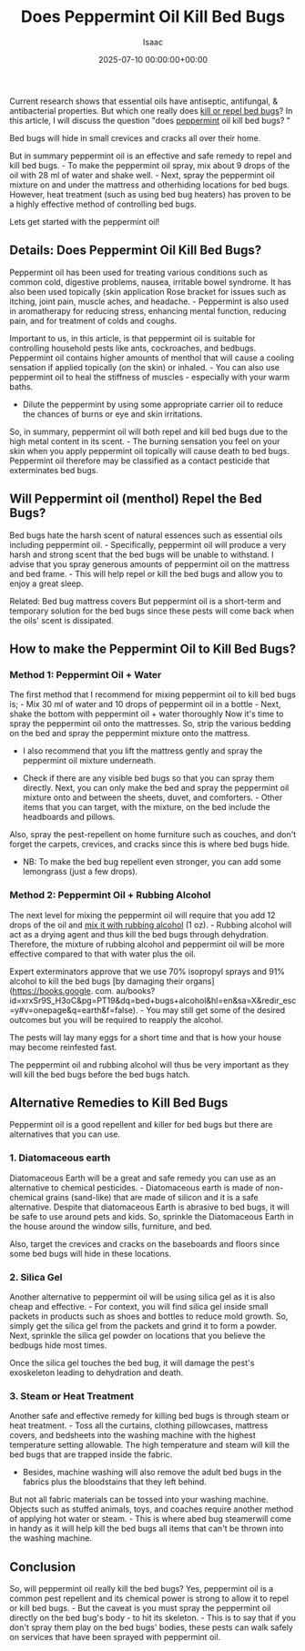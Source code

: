 ﻿---
title: Does Peppermint Oil Kill Bed Bugs
description: Current research shows that essential oils have antiseptic, antifungal, & antibacterial properties. But which one really does kill or repel bed bugs ? In this...
slug: /does-peppermint-oil-kill-bed-bugs/
date: 2025-07-10 00:00:00+00:00
lastmod: 2025-07-10 00:00:00+03:00
author: Isaac
categories:
- Bed Bugs
- Guide
tags:
- bed-bugs
- doe
- peppermint
layout: post
---

Current research shows that essential oils have antiseptic, antifungal, & antibacterial properties. But which one really does [kill or repel bed bugs](https://pestpolicy.com/essential-oils-for-[bed-bugs](https://pestpolicy.com/does-baby-powder-kill-bed-bugs/)/)? In this article, I will discuss the question "does [peppermint](https://pestpolicy.com/does-peppermint-oil-repel-spiders/) oil kill bed bugs? "

Bed bugs will hide in small crevices and cracks all over their home.

But in summary peppermint oil is an effective and safe remedy to repel and kill bed bugs. - To make the peppermint oil spray, mix about 9 drops of the oil with 28 ml of water and shake well. - Next, spray the peppermint oil mixture on and under the mattress and otherhiding locations for bed bugs. However, heat treatment (such as using bed bug heaters) has proven to be a highly effective method of controlling bed bugs.

Lets get started with the peppermint oil!

##  Details: Does Peppermint Oil Kill Bed Bugs?

Peppermint oil has been used for treating various conditions such as common cold, digestive problems, nausea, irritable bowel syndrome. It has also been used topically (skin application Rose bracket for issues such as itching, joint pain, muscle aches, and headache. - Peppermint is also used in aromatherapy for reducing stress, enhancing mental function, reducing pain, and for treatment of colds and coughs.

Important to us, in this article, is that peppermint oil is suitable for controlling household pests like ants, cockroaches, and bedbugs. Peppermint oil contains higher amounts of menthol that will cause a cooling sensation if applied topically (on the skin) or inhaled. - You can also use peppermint oil to heal the stiffness of muscles - especially with your warm baths.

- Dilute the peppermint by using some appropriate carrier oil to reduce the chances of burns or eye and skin irritations.

So, in summary, peppermint oil will both repel and kill bed bugs due to the high metal content in its scent. - The burning sensation you feel on your skin when you apply peppermint oil topically will cause death to bed bugs. Peppermint oil therefore may be classified as a contact pesticide that exterminates bed bugs.

##  Will Peppermint oil (menthol) Repel the Bed Bugs?

Bed bugs hate the harsh scent of natural essences such as essential oils including peppermint oil. - Specifically, peppermint oil will produce a very harsh and strong scent that the bed bugs will be unable to withstand. I advise that you spray generous amounts of peppermint oil on the mattress and bed frame. - This will help repel or kill the bed bugs and allow you to enjoy a great sleep.

Related: Bed bug mattress covers But peppermint oil is a short-term and temporary solution for the bed bugs since these pests will come back when the oils' scent is dissipated.

##  How to make the Peppermint Oil to Kill Bed Bugs?

###  Method 1: Peppermint Oil + Water

The first method that I recommend for mixing peppermint oil to kill bed bugs is; - Mix 30 ml of water and 10 drops of peppermint oil in a bottle - Next, shake the bottom with peppermint oil + water thoroughly Now it's time to spray the peppermint oil onto the mattresses. So, strip the various bedding on the bed and spray the peppermint mixture onto the mattress.

- I also recommend that you lift the mattress gently and spray the peppermint oil mixture underneath.

- Check if there are any visible bed bugs so that you can spray them directly. Next, you can only make the bed and spray the peppermint oil mixture onto and between the sheets, duvet, and comforters. - Other items that you can target, with the mixture, on the bed include the headboards and pillows.

Also, spray the pest-repellent on home furniture such as couches, and don't forget the carpets, crevices, and cracks since this is where bed bugs hide.

- NB: To make the bed bug repellent even stronger, you can add some lemongrass (just a few drops).

###  Method 2: Peppermint Oil + Rubbing Alcohol

The next level for mixing the peppermint oil will require that you add 12 drops of the oil and [mix it with rubbing alcohol](https://pestpolicy.com/does-rubbing-alcohol-kill-bed-bugs/) (1 oz). - Rubbing alcohol will act as a drying agent and thus kill the bed bugs through dehydration. Therefore, the mixture of rubbing alcohol and peppermint oil will be more effective compared to that with water plus the oil.

Expert exterminators approve that we use 70% isopropyl sprays and 91% alcohol to kill the bed bugs [by damaging their organs](https://books.google. com. au/books? id=xrxSr9S_H3oC&pg=PT19&dq=bed+bugs+alcohol&hl=en&sa=X&redir_esc=y#v=onepage&q=earth&f=false). - You may still get some of the desired outcomes but you will be required to reapply the alcohol.

The pests will lay many eggs for a short time and that is how your house may become reinfested fast.

The peppermint oil and rubbing alcohol will thus be very important as they will kill the bed bugs before the bed bugs hatch.

##  Alternative Remedies to Kill Bed Bugs

Peppermint oil is a good repellent and killer for bed bugs but there are alternatives that you can use.

###  1. Diatomaceous earth

Diatomaceous Earth will be a great and safe remedy you can use as an alternative to chemical pesticides. - Diatomaceous earth is made of non-chemical grains (sand-like) that are made of silicon and it is a safe alternative. Despite that diatomaceous Earth is abrasive to bed bugs, it will be safe to use around pets and kids. So, sprinkle the Diatomaceous Earth in the house around the window sills, furniture, and bed.

Also, target the crevices and cracks on the baseboards and floors since some bed bugs will hide in these locations.

###  2. Silica Gel

Another alternative to peppermint oil will be using silica gel as it is also cheap and effective. - For context, you will find silica gel inside small packets in products such as shoes and bottles to reduce mold growth. So, simply get the silica gel from the packets and grind it to form a powder. Next, sprinkle the silica gel powder on locations that you believe the bedbugs hide most times.

Once the silica gel touches the bed bug, it will damage the pest's exoskeleton leading to dehydration and death.

###  3. Steam or Heat Treatment

Another safe and effective remedy for killing bed bugs is through steam or heat treatment. - Toss all the curtains, clothing pillowcases, mattress covers, and bedsheets into the washing machine with the highest temperature setting allowable. The high temperature and steam will kill the bed bugs that are trapped inside the fabric.

- Besides, machine washing will also remove the adult bed bugs in the fabrics plus the bloodstains that they left behind.

But not all fabric materials can be tossed into your washing machine. Objects such as stuffed animals, toys, and coaches require another method of applying hot water or steam. - This is where abed bug steamerwill come in handy as it will help kill the bed bugs all items that can't be thrown into the washing machine.

##  Conclusion

So, will peppermint oil really kill the bed bugs? Yes, peppermint oil is a common pest repellent and its chemical power is strong to allow it to repel or kill bed bugs. - But the caveat is you must spray the peppermint oil directly on the bed bug's body - to hit its skeleton. - This is to say that if you don't spray them play on the bed bugs' bodies, these pests can walk safely on services that have been sprayed with peppermint oil.

